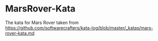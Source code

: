 # MarsRover-Kata
The kata for Mars Rover taken from https://github.com/softwarecrafters/kata-log/blob/master/_katas/mars-rover-kata.md
